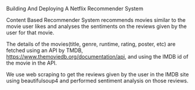Building And Deploying A Netflix Recommender System

Content Based Recommender System recommends movies similar to the movie user likes and analyses the sentiments on the reviews given by the user for that movie.

The details of the movies(title, genre, runtime, rating, poster, etc) are fetched using an API by TMDB, https://www.themoviedb.org/documentation/api, and using the IMDB id of the movie in the API.

We use web scraping to get the reviews given by the user in the IMDB site using beautifulsoup4 and performed sentiment analysis on those reviews.
